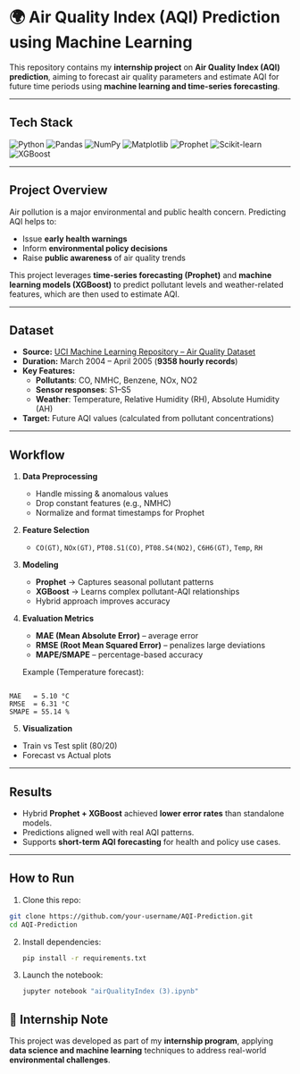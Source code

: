 # 🌍 Air Quality Index (AQI) Prediction using Machine Learning

This repository contains my **internship project** on **Air Quality Index (AQI) prediction**, aiming to forecast air quality parameters and estimate AQI for future time periods using **machine learning and time-series forecasting**.

---

## Tech Stack

![Python](https://img.shields.io/badge/Python-3776AB?style=for-the-badge&logo=python&logoColor=white)
![Pandas](https://img.shields.io/badge/Pandas-150458?style=for-the-badge&logo=pandas&logoColor=white)
![NumPy](https://img.shields.io/badge/NumPy-013243?style=for-the-badge&logo=numpy&logoColor=white)
![Matplotlib](https://img.shields.io/badge/Matplotlib-11557c?style=for-the-badge&logo=matplotlib&logoColor=white)
![Prophet](https://img.shields.io/badge/Prophet-008000?style=for-the-badge&logo=meta&logoColor=white)
![Scikit-learn](https://img.shields.io/badge/Scikit--learn-F7931E?style=for-the-badge&logo=scikit-learn&logoColor=white)
![XGBoost](https://img.shields.io/badge/XGBoost-EC4D28?style=for-the-badge&logo=xgboost&logoColor=white)

---

## Project Overview

Air pollution is a major environmental and public health concern. Predicting AQI helps to:

- Issue **early health warnings**
- Inform **environmental policy decisions**
- Raise **public awareness** of air quality trends

This project leverages **time-series forecasting (Prophet)** and **machine learning models (XGBoost)** to predict pollutant levels and weather-related features, which are then used to estimate AQI.

---

## Dataset

- **Source:** [UCI Machine Learning Repository – Air Quality Dataset](https://archive.ics.uci.edu/ml/datasets/Air+Quality)
- **Duration:** March 2004 – April 2005 (**9358 hourly records**)
- **Key Features:**
  - **Pollutants**: CO, NMHC, Benzene, NOx, NO2
  - **Sensor responses**: S1–S5
  - **Weather**: Temperature, Relative Humidity (RH), Absolute Humidity (AH)
- **Target:** Future AQI values (calculated from pollutant concentrations)

---

## Workflow

1. **Data Preprocessing**

   - Handle missing & anomalous values
   - Drop constant features (e.g., NMHC)
   - Normalize and format timestamps for Prophet

2. **Feature Selection**

   - `CO(GT)`, `NOx(GT)`, `PT08.S1(CO)`, `PT08.S4(NO2)`, `C6H6(GT)`, `Temp`, `RH`

3. **Modeling**

   - **Prophet** → Captures seasonal pollutant patterns
   - **XGBoost** → Learns complex pollutant-AQI relationships
   - Hybrid approach improves accuracy

4. **Evaluation Metrics**

   - **MAE (Mean Absolute Error)** – average error
   - **RMSE (Root Mean Squared Error)** – penalizes large deviations
   - **MAPE/SMAPE** – percentage-based accuracy

   Example (Temperature forecast):

```

MAE   = 5.10 °C
RMSE  = 6.31 °C
SMAPE = 55.14 %

```

5. **Visualization**

- Train vs Test split (80/20)
- Forecast vs Actual plots

---

## Results

- Hybrid **Prophet + XGBoost** achieved **lower error rates** than standalone models.
- Predictions aligned well with real AQI patterns.
- Supports **short-term AQI forecasting** for health and policy use cases.

---

## How to Run

1. Clone this repo:

```bash
git clone https://github.com/your-username/AQI-Prediction.git
cd AQI-Prediction
```

2. Install dependencies:

   ```bash
   pip install -r requirements.txt
   ```

3. Launch the notebook:

   ```bash
   jupyter notebook "airQualityIndex (3).ipynb"
   ```

## 🔹 Internship Note

This project was developed as part of my **internship program**, applying **data science and machine learning** techniques to address real-world **environmental challenges**.
